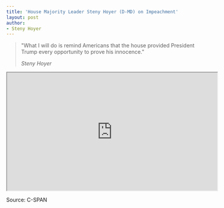 ```yaml
---
title: 'House Majority Leader Steny Hoyer (D-MD) on Impeachment'
layout: post
author:
- Steny Hoyer
---
```


> "What I will do is remind Americans that the house provided President Trump every opportunity to prove his innocence."
>
> <cite>Steny Hoyer</cite>

<iframe width="560" height="315" src="https://www.youtube.com/embed/JMVlL3uPEuw" title="Steny Hoyer"></iframe>

Source: C-SPAN
